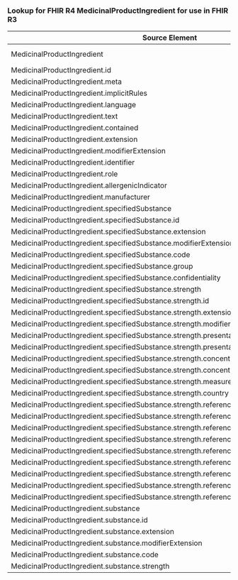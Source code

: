 ### Lookup for FHIR R4 MedicinalProductIngredient for use in FHIR R3

| Source Element | Usage | Target |
| -------------- | ----- | ------ |
| MedicinalProductIngredient | UseExtension | http://hl7.org/fhir/4.0/StructureDefinition/extension-MedicinalProductIngredient |
| MedicinalProductIngredient.id | UseExtensionFromAncestor | - |
| MedicinalProductIngredient.meta | UseExtensionFromAncestor | - |
| MedicinalProductIngredient.implicitRules | UseExtensionFromAncestor | - |
| MedicinalProductIngredient.language | UseExtensionFromAncestor | - |
| MedicinalProductIngredient.text | UseExtensionFromAncestor | - |
| MedicinalProductIngredient.contained | UseExtensionFromAncestor | - |
| MedicinalProductIngredient.extension | UseExtensionFromAncestor | - |
| MedicinalProductIngredient.modifierExtension | UseExtensionFromAncestor | - |
| MedicinalProductIngredient.identifier | UseExtensionFromAncestor | - |
| MedicinalProductIngredient.role | UseExtensionFromAncestor | - |
| MedicinalProductIngredient.allergenicIndicator | UseExtensionFromAncestor | - |
| MedicinalProductIngredient.manufacturer | UseExtensionFromAncestor | - |
| MedicinalProductIngredient.specifiedSubstance | UseExtensionFromAncestor | - |
| MedicinalProductIngredient.specifiedSubstance.id | UseExtensionFromAncestor | - |
| MedicinalProductIngredient.specifiedSubstance.extension | UseExtensionFromAncestor | - |
| MedicinalProductIngredient.specifiedSubstance.modifierExtension | UseExtensionFromAncestor | - |
| MedicinalProductIngredient.specifiedSubstance.code | UseExtensionFromAncestor | - |
| MedicinalProductIngredient.specifiedSubstance.group | UseExtensionFromAncestor | - |
| MedicinalProductIngredient.specifiedSubstance.confidentiality | UseExtensionFromAncestor | - |
| MedicinalProductIngredient.specifiedSubstance.strength | UseExtensionFromAncestor | - |
| MedicinalProductIngredient.specifiedSubstance.strength.id | UseExtensionFromAncestor | - |
| MedicinalProductIngredient.specifiedSubstance.strength.extension | UseExtensionFromAncestor | - |
| MedicinalProductIngredient.specifiedSubstance.strength.modifierExtension | UseExtensionFromAncestor | - |
| MedicinalProductIngredient.specifiedSubstance.strength.presentation | UseExtensionFromAncestor | - |
| MedicinalProductIngredient.specifiedSubstance.strength.presentationLowLimit | UseExtensionFromAncestor | - |
| MedicinalProductIngredient.specifiedSubstance.strength.concentration | UseExtensionFromAncestor | - |
| MedicinalProductIngredient.specifiedSubstance.strength.concentrationLowLimit | UseExtensionFromAncestor | - |
| MedicinalProductIngredient.specifiedSubstance.strength.measurementPoint | UseExtensionFromAncestor | - |
| MedicinalProductIngredient.specifiedSubstance.strength.country | UseExtensionFromAncestor | - |
| MedicinalProductIngredient.specifiedSubstance.strength.referenceStrength | UseExtensionFromAncestor | - |
| MedicinalProductIngredient.specifiedSubstance.strength.referenceStrength.id | UseExtensionFromAncestor | - |
| MedicinalProductIngredient.specifiedSubstance.strength.referenceStrength.extension | UseExtensionFromAncestor | - |
| MedicinalProductIngredient.specifiedSubstance.strength.referenceStrength.modifierExtension | UseExtensionFromAncestor | - |
| MedicinalProductIngredient.specifiedSubstance.strength.referenceStrength.substance | UseExtensionFromAncestor | - |
| MedicinalProductIngredient.specifiedSubstance.strength.referenceStrength.strength | UseExtensionFromAncestor | - |
| MedicinalProductIngredient.specifiedSubstance.strength.referenceStrength.strengthLowLimit | UseExtensionFromAncestor | - |
| MedicinalProductIngredient.specifiedSubstance.strength.referenceStrength.measurementPoint | UseExtensionFromAncestor | - |
| MedicinalProductIngredient.specifiedSubstance.strength.referenceStrength.country | UseExtensionFromAncestor | - |
| MedicinalProductIngredient.substance | UseExtensionFromAncestor | - |
| MedicinalProductIngredient.substance.id | UseExtensionFromAncestor | - |
| MedicinalProductIngredient.substance.extension | UseExtensionFromAncestor | - |
| MedicinalProductIngredient.substance.modifierExtension | UseExtensionFromAncestor | - |
| MedicinalProductIngredient.substance.code | UseExtensionFromAncestor | - |
| MedicinalProductIngredient.substance.strength | UseExtensionFromAncestor | - |
